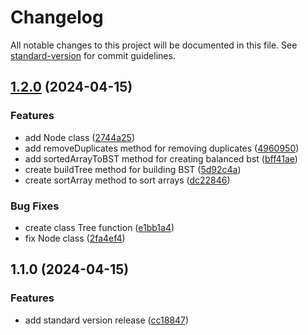 # Changelog

All notable changes to this project will be documented in this file. See [standard-version](https://github.com/conventional-changelog/standard-version) for commit guidelines.

## [1.2.0](https://github.com/adammmusial/balanced-binary-search-tree/compare/v1.1.0...v1.2.0) (2024-04-15)


### Features

* add Node class ([2744a25](https://github.com/adammmusial/balanced-binary-search-tree/commit/2744a250278281f1e063e9fc7593fa74be68ed35))
* add removeDuplicates method for removing duplicates ([4960950](https://github.com/adammmusial/balanced-binary-search-tree/commit/496095090d976f1b79e22fc35be2891dca5df578))
* add sortedArrayToBST method for creating balanced bst ([bff41ae](https://github.com/adammmusial/balanced-binary-search-tree/commit/bff41aea2c45a1627d2670ddb1107629eea3541a))
* create buildTree method for building BST ([5d92c4a](https://github.com/adammmusial/balanced-binary-search-tree/commit/5d92c4aea8459febbc7cff8b12950e12ba30803f))
* create sortArray method to sort arrays ([dc22846](https://github.com/adammmusial/balanced-binary-search-tree/commit/dc22846c6ece97fb79bb5c32da5869a3e3db1218))


### Bug Fixes

* create class Tree function ([e1bb1a4](https://github.com/adammmusial/balanced-binary-search-tree/commit/e1bb1a41ae18d803a4257d91e606e6c1572cd494))
* fix Node class ([2fa4ef4](https://github.com/adammmusial/balanced-binary-search-tree/commit/2fa4ef4aec875c2194ab2d24bd572b3de1cf77e6))

## 1.1.0 (2024-04-15)


### Features

* add standard version release ([cc18847](https://github.com/adammmusial/balanced-binary-search-tree/commit/cc188479ad8b7861adcc192564e903b7c8266bfa))
